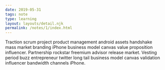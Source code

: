 ```yaml
---
date: 2019-05-31
tags: note
type: learning
layout: layouts/detail.njk
permalink: /notes/1/index.html
---
```


Traction scrum project product management android assets handshake mass market branding iPhone business model canvas value proposition influencer. Partnership rockstar freemium advisor release market. Vesting period buzz entrepreneur twitter long tail business model canvas validation influencer bandwidth channels iPhone.
